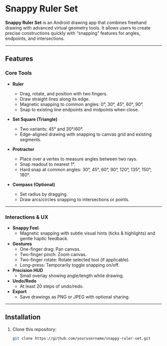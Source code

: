 # Snappy Ruler Set

**Snappy Ruler Set** is an Android drawing app that combines freehand drawing with advanced virtual geometry tools. It allows users to create precise constructions quickly with “snapping” features for angles, endpoints, and intersections.

---

## Features

### Core Tools
- **Ruler**
  - Drag, rotate, and position with two fingers.
  - Draw straight lines along its edge.
  - Magnetic snapping to common angles: 0°, 30°, 45°, 60°, 90°.
  - Snap to existing line endpoints and midpoints when close.

- **Set Square (Triangle)**
  - Two variants: 45° and 30°/60°.
  - Edge-aligned drawing with snapping to canvas grid and existing segments.

- **Protractor**
  - Place over a vertex to measure angles between two rays.
  - Snap readout to nearest 1°.
  - Hard snap at common angles: 30°, 45°, 60°, 90°, 120°, 135°, 150°, 180°.

- **Compass (Optional)**
  - Set radius by dragging.
  - Draw arcs/circles snapping to intersections or points.

---

### Interactions & UX
- **Snappy Feel**
  - Magnetic snapping with subtle visual hints (ticks & highlights) and gentle haptic feedback.
- **Gestures**
  - One-finger drag: Pan canvas.
  - Two-finger pinch: Zoom canvas.
  - Two-finger rotate: Rotate selected tool (if applicable).
  - Long-press: Temporarily toggle snapping on/off.
- **Precision HUD**
  - Small overlay showing angle/length while drawing.
- **Undo/Redo**
  - At least 20 steps of undo/redo.
- **Export**
  - Save drawings as PNG or JPEG with optional sharing.

---

## Installation

1. Clone this repository:
   ```bash
   git clone https://github.com/yourusername/snappy-ruler-set.git
